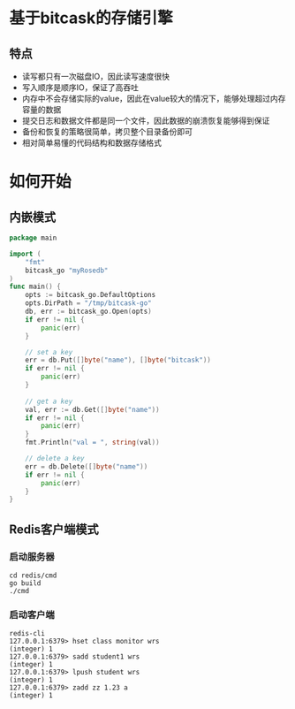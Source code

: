 # 基于bitcask的存储引擎
## 特点
- 读写都只有一次磁盘IO，因此读写速度很快
- 写入顺序是顺序IO，保证了高吞吐
- 内存中不会存储实际的value，因此在value较大的情况下，能够处理超过内存容量的数据
- 提交日志和数据文件都是同一个文件，因此数据的崩溃恢复能够得到保证
- 备份和恢复的策略很简单，拷贝整个目录备份即可
- 相对简单易懂的代码结构和数据存储格式
# 如何开始
## 内嵌模式
```go
package main

import (
	"fmt"
	bitcask_go "myRosedb"
)
func main() {
	opts := bitcask_go.DefaultOptions
	opts.DirPath = "/tmp/bitcask-go"
	db, err := bitcask_go.Open(opts)
	if err != nil {
		panic(err)
	}

	// set a key
	err = db.Put([]byte("name"), []byte("bitcask"))
	if err != nil {
		panic(err)
	}
	
	// get a key
	val, err := db.Get([]byte("name"))
	if err != nil {
		panic(err)
	}
	fmt.Println("val = ", string(val))

	// delete a key
	err = db.Delete([]byte("name"))
	if err != nil {
		panic(err)
	}
}
```
## Redis客户端模式
### 启动服务器
```shell
cd redis/cmd
go build
./cmd
```
### 启动客户端
```shell
redis-cli
127.0.0.1:6379> hset class monitor wrs
(integer) 1
127.0.0.1:6379> sadd student1 wrs
(integer) 1
127.0.0.1:6379> lpush student wrs
(integer) 1
127.0.0.1:6379> zadd zz 1.23 a
(integer) 1
```

